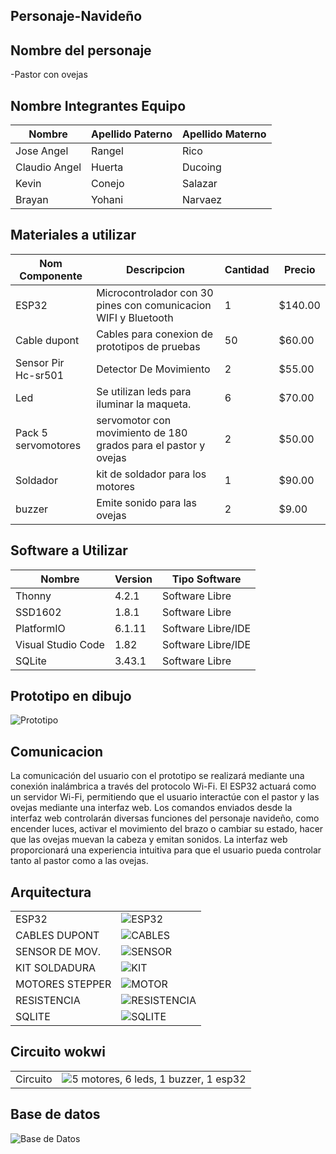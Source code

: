 ## Personaje-Navideño


## Nombre del personaje 

-Pastor con ovejas

##  Nombre Integrantes Equipo

|Nombre | Apellido Paterno | Apellido Materno |
|-|-|-|
|Jose Angel|Rangel|Rico|
|Claudio Angel|Huerta|Ducoing|
|Kevin|Conejo|Salazar|
|Brayan|Yohani|Narvaez|Morales|

## Materiales a utilizar


|Nom Componente | Descripcion | Cantidad| Precio|
|-|-|-|-|
|ESP32|Microcontrolador con 30 pines con comunicacion WIFI y Bluetooth|1|$140.00|
|Cable dupont|Cables para conexion de prototipos de pruebas|50|$60.00|
|Sensor Pir Hc-sr501|Detector De Movimiento|2|$55.00|
|Led|Se utilizan leds para iluminar la maqueta.|6|$70.00|
|Pack 5 servomotores|servomotor con movimiento de 180 grados para el pastor y ovejas|2|$50.00|
|Soldador|kit de soldador para los motores|1| $90.00|
|buzzer|Emite sonido para las ovejas|2|$9.00|





## Software a Utilizar
|Nombre|Version|Tipo Software|
|-|-|-|
|Thonny|4.2.1|Software Libre|
|SSD1602|1.8.1|Software Libre|
|PlatformIO|6.1.11|Software Libre/IDE|
|Visual Studio Code|1.82|Software Libre/IDE|
|SQLite|3.43.1|Software Libre|

## Prototipo en dibujo

![Prototipo](https://github.com/AngelRico12/Personaje/blob/main/WhatsApp%20Image%202023-11-08%20at%206.49.26%20PM.jpeg)


## Comunicacion
La comunicación del usuario con el prototipo se realizará mediante una conexión inalámbrica a través del protocolo Wi-Fi. El ESP32 actuará como un servidor Wi-Fi, permitiendo que el usuario interactúe con el pastor y las ovejas mediante una interfaz web. Los comandos enviados desde la interfaz web controlarán diversas funciones del personaje navideño, como encender luces, activar el movimiento del brazo o cambiar su estado, hacer que las ovejas muevan la cabeza y emitan sonidos. La interfaz web proporcionará una experiencia intuitiva para que el usuario pueda controlar tanto al pastor como a las ovejas.

## Arquitectura 
|||
|-|-|
ESP32|![ESP32](https://github.com/AngelRico12/Personaje/blob/main/ESP32.jpg)|
CABLES DUPONT|![CABLES](https://github.com/AngelRico12/Personaje/blob/main/CABLES.jpeg)|
SENSOR DE MOV.|![SENSOR](https://github.com/AngelRico12/Personaje/blob/main/SENSOR.jpeg)|
KIT SOLDADURA|![KIT](https://github.com/AngelRico12/Personaje/blob/main/kit%20solda.jpeg)|
MOTORES STEPPER|![MOTOR](https://github.com/AngelRico12/Personaje/blob/main/MOTORES.jpeg)|
RESISTENCIA|![RESISTENCIA](https://github.com/AngelRico12/Personaje/blob/main/resistencia.jpeg)|
SQLITE|![SQLITE](https://github.com/AngelRico12/Personaje/blob/main/SQLITE.jpeg)|



## Circuito wokwi
|||
|-|-|
Circuito|![5 motores, 6 leds, 1 buzzer, 1 esp32](https://github.com/AngelRico12/Personaje/blob/main/wokwi.jpeg)|



## Base de datos
![Base de Datos](https://github.com/AngelRico12/Personaje/blob/main/baseDeDatos.jpeg)
